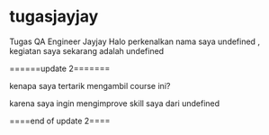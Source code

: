 # tugasjayjay
Tugas QA Engineer Jayjay
Halo perkenalkan nama saya undefined , 
kegiatan saya sekarang adalah undefined



======update 2=======



kenapa saya tertarik mengambil course ini?


karena saya ingin mengimprove skill saya dari undefined



====end of update 2====
